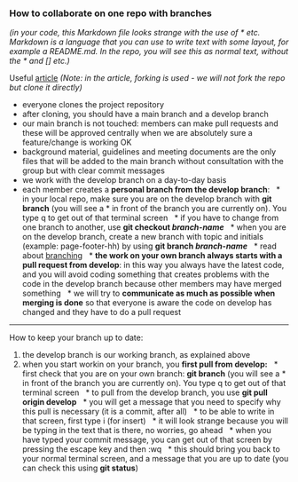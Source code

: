 ### How to collaborate on one repo with branches

*(in your code, this Markdown file looks strange with the use of * etc. Markdown is a language that you can use to write text with some layout, for example a README.md. In the repo, you will see this as normal text, without the * and [] etc.)*

Useful [article](https://faun.pub/collaborating-on-github-22fd5886fce) *(Note: in the article, forking is used - we will not fork the repo but clone it directly)*

* everyone clones the project repository
* after cloning, you should have a main branch and a develop branch
* our main branch is not touched: members can make pull requests and these will be approved centrally when we are absolutely sure a feature/change is working OK
* background material, guidelines and meeting documents are the only files that will be added to the main branch without consultation with the group but with clear commit messages
* we work with the develop branch on a day-to-day basis
* each member creates a **personal branch from the develop branch**:
    * in your local repo, make sure you are on the develop branch with **git branch** (you will see a * in front of the branch you are currently on). You type q to get out of that terminal screen
    * if you have to change from one branch to another, use **git checkout *branch-name***
    * when you are on the develop branch, create a new branch with topic and initials (example: page-footer-hh) by using **git branch *branch-name***
    * read about [branching](https://stackoverflow.blog/2021/04/05/a-look-under-the-hood-how-branches-work-in-git/?utm_source=Iterable&utm_medium=email&utm_campaign=the_overflow_newsletter)
  * **the work on your own branch always starts with a pull request from develop**: in this way you always have the latest code, and you will avoid coding something that creates problems with the code in the develop branch because other members may have merged something
  * we will try to **communicate as much as possible when merging is done** so that everyone is aware the code on develop has changed and they have to do a pull request

---

How to keep your branch up to date:
1. the develop branch is our working branch, as explained above
2. when you start workin on your branch, you **first pull from develop:**
    * first check that you are on your own branch: **git branch** (you will see a * in front of the branch you are currently on). You type q to get out of that terminal screen
    * to pull from the develop branch, you use **git pull origin develop**
    * you will get a message that you need to specify why this pull is necessary (it is a commit, after all)
    * to be able to write in that screen, first type i (for insert)
    * it will look strange because you will be typing in the text that is there, no worries, go ahead
    * when you have typed your commit message, you can get out of that screen by pressing the escape key and then :wq
    * this should bring you back to your normal terminal screen, and a message that you are up to date (you can check this using **git status**)
